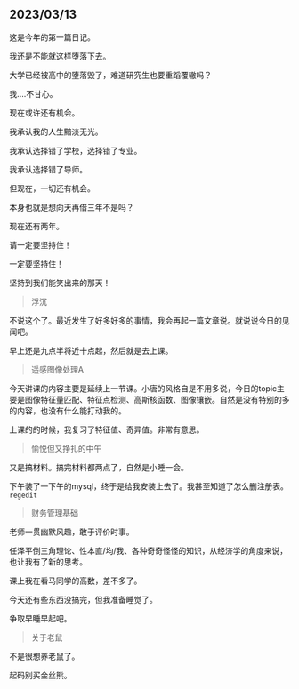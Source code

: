 ## 2023/03/13

这是今年的第一篇日记。

我还是不能就这样堕落下去。

大学已经被高中的堕落毁了，难道研究生也要重蹈覆辙吗？

我....不甘心。

现在或许还有机会。

我承认我的人生黯淡无光。

我承认选择错了学校，选择错了专业。

我承认选择错了导师。

但现在，一切还有机会。

本身也就是想向天再借三年不是吗？

现在还有两年。

请一定要坚持住！

一定要坚持住！

坚持到我们能笑出来的那天！

> 浮沉

不说这个了。最近发生了好多好多的事情，我会再起一篇文章说。就说说今日的见闻吧。

早上还是九点半将近十点起，然后就是去上课。

> 遥感图像处理A

今天讲课的内容主要是延续上一节课。小唐的风格自是不用多说，今日的topic主要是图像特征量匹配、特征点检测、高斯核函数、图像镶嵌。自然是没有特别的多的内容，也没有什么能打动我的。

上课的的时候，我复习了特征值、奇异值。非常有意思。

> 愉悦但又挣扎的中午

又是搞材料。搞完材料都两点了，自然是小睡一会。

下午装了一下午的mysql，终于是给我安装上去了。我甚至知道了怎么删注册表。`regedit`

> 财务管理基础

老师一贯幽默风趣，敢于评价时事。

任泽平倒三角理论、性本直/均/我、各种奇奇怪怪的知识，从经济学的角度来说，也让我有了新的思考。

课上我在看马同学的高数，差不多了。

今天还有些东西没搞完，但我准备睡觉了。

争取早睡早起吧。

> 关于老鼠

不是很想养老鼠了。

起码别买金丝熊。

